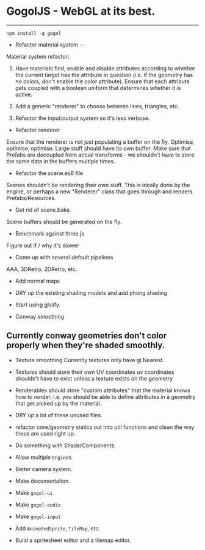 # GogolJS - WebGL at its best.
------------------------------

```
npm install -g gogol
```

* Refactor material system
--

Material system refactor:

1. Have materials find, enable and disable attributes according to whether the current target has the attribute in question (i.e. if the geometry has no colors, don't enable the color attribute). Ensure that each attribute gets coupled with a boolean uniform that determines whether it is active.

2. Add a generic "renderer" to choose between lines, triangles, etc.

4. Refactor the input/output system so it's less verbose.

* Refactor renderer

Ensure that the renderer is not just populating a buffer on the fly. Optimise, optimise, optimise. Large stuff should have its own buffer. Make sure that Prefabs are decoupled from actual transforms - we shouldn't have to store the same data in the buffers multiple times.

* Refactor the scene.es6 file

Scenes shouldn't be rendering their own stuff. This is ideally done by the engine, or perhaps a new "Renderer" class that goes through and renders Prefabs/Resources.

* Get rid of scene.bake.

Scene buffers should be generated on the fly.

* Benchmark against three.js

Figure out if / why it's slower

* Come up with several default pipelines

AAA, 3DRetro, 2DRetro, etc.

* Add normal maps

* DRY up the existing shading models and add phong shading

* Start using glslify.

* Conway smoothing

Currently conway geometries don't color properly when they're shaded smoothly.
--
* Texture smoothing
Currently textures only have gl.Nearest.

* Textures should store their own UV coordinates
uv coordinates shouldn't have to exist unless a texture exists on the geometry

* Renderables should store "custom attributes" that the material knows how to render.
i.e. you should be able to define attributes in a geometry that get picked up by the material.

* DRY up a lot of these unused files.

* refactor core/geometry statics out into util functions and clean the way these are used right up.

* Do something with ShaderComponents.

* Allow multiple `Engine`s.

* Better camera system.

* Make documentation.

* Make `gogol-ui`
* Make `gogol-audio`
* Make `gogol-input`
* Add `AnimatedSprite`, `TileMap`, etc.
* Build a spritesheet editor and a tilemap editor.
